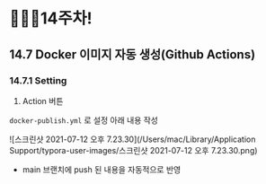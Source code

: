 # 👨🏽‍💻14주차!

## 14.7 Docker 이미지 자동 생성(Github Actions)

### 14.7.1 Setting

1. Action 버튼

`docker-publish.yml`  로 설정 아래 내용 작성

![스크린샷 2021-07-12 오후 7.23.30](/Users/mac/Library/Application Support/typora-user-images/스크린샷 2021-07-12 오후 7.23.30.png)

* main 브랜치에 push 된 내용을 자동적으로 반영